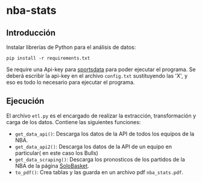 nba-stats
=================

## Introducción
Instalar librerías de Python para el análisis de datos:
```
pip install -r requirements.txt
```
Se require una Api-key para [sportsdata](https://api.sportsdata.io/v3/nba/) para poder ejecutar el programa.
Se deberá escribir la api-key en el archivo `config.txt` sustituyendo las 'X', y eso es todo lo necesario para ejecutar el programa.

## Ejecución
El archivo `etl.py` es el encargado de realizar la extracción, transformación y carga de los datos. Contiene las siguientes funciones:
- `get_data_api()`: Descarga los datos de la API de todos los equipos de la NBA.
- `get_data_api2()`: Descarga los datos de la API de un equipo en particular( en este caso los Bulls)
- `get_data_scraping()`: Descarga los pronosticos de los partidos de la NBA de la página [SoloBasket](https://www.solobasket.com/apuestas-deportivas/pronosticos-nba/).
- `to_pdf()`: Crea tablas y las guarda en un archivo pdf `nba_stats.pdf`.

